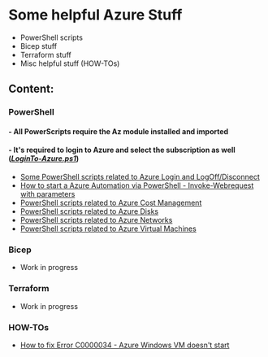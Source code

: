 # Some helpful Azure Stuff
- PowerShell scripts
- Bicep stuff
- Terraform stuff
- Misc helpful stuff (HOW-TOs)

## Content:
### PowerShell
#### - All PowerScripts require the Az module installed and imported
#### - It's required to login to Azure and select the subscription as well ([*LoginTo-Azure.ps1*](Azure_Login_and_Connect/LoginTo-Azure.ps1))
- [Some PowerShell scripts related to Azure Login and LogOff/Disconnect](Azure_Login_and_Connect)
- [How to start a Azure Automation via PowerShell - Invoke-Webrequest with parameters](How_to_start_AzureAutomationRunbook_viaWebhook_Powershell)
- [PowerShell scripts related to Azure Cost Management](Azure_Costmanagement)
- [PowerShell scripts related to Azure Disks](Azure_Disks)
- [PowerShell scripts related to Azure Networks](Azure_Networks)
- [PowerShell scripts related to Azure Virtual Machines](Azure_VMs)

### Bicep
- Work in progress

### Terraform
- Work in progress

### HOW-TOs
- [How to fix Error C0000034 - Azure Windows VM doesn't start](How_to_fix_Error_C0000034_Azure_VM_booting)